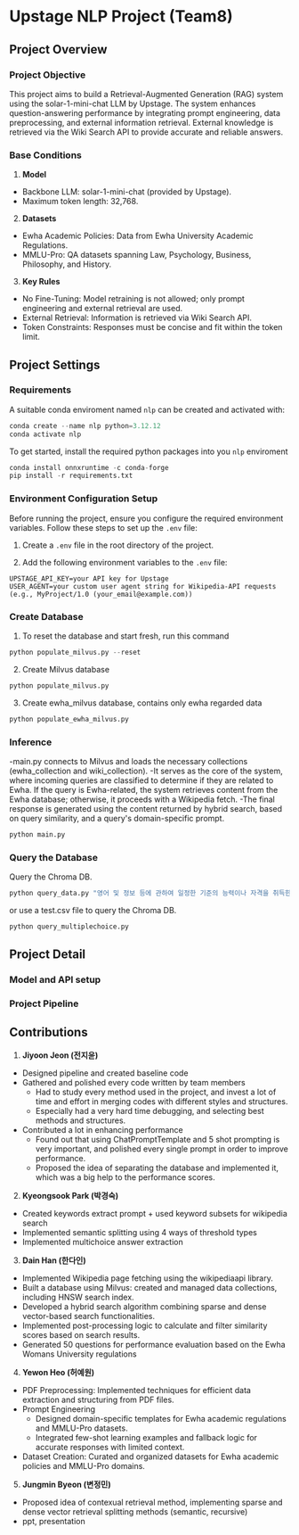 # Upstage NLP Project (Team8)

## Project Overview
### Project Objective

This project aims to build a Retrieval-Augmented Generation (RAG) system using the solar-1-mini-chat LLM by Upstage. The system enhances question-answering performance by integrating prompt engineering, data preprocessing, and external information retrieval. External knowledge is retrieved via the Wiki Search API to provide accurate and reliable answers. 

### Base Conditions

1. **Model**
- Backbone LLM: solar-1-mini-chat (provided by Upstage).
- Maximum token length: 32,768.

2. **Datasets**
- Ewha Academic Policies: Data from Ewha University Academic Regulations.
- MMLU-Pro: QA datasets spanning Law, Psychology, Business, Philosophy, and History. 

3. **Key Rules**
- No Fine-Tuning: Model retraining is not allowed; only prompt engineering and external retrieval are used.
- External Retrieval: Information is retrieved via Wiki Search API.
- Token Constraints: Responses must be concise and fit within the token limit.

## Project Settings
### Requirements

A suitable conda enviroment named `nlp` can be created and activated with:
```python
conda create --name nlp python=3.12.12
conda activate nlp
```

To get started, install the required python packages into you `nlp` enviroment
```python
conda install onnxruntime -c conda-forge
pip install -r requirements.txt
```

### Environment Configuration Setup

Before running the project, ensure you configure the required environment variables. Follow these steps to set up the `.env` file:

1. Create a `.env` file in the root directory of the project.

2. Add the following environment variables to the `.env` file:
```plaintext
UPSTAGE_API_KEY=your API key for Upstage
USER_AGENT=your custom user agent string for Wikipedia-API requests (e.g., MyProject/1.0 (your_email@example.com))
```


### Create Database

1. To reset the database and start fresh, run this command
```python
python populate_milvus.py --reset
```
2. Create Milvus database
 ```python
python populate_milvus.py
```
3. Create ewha_milvus database, contains only ewha regarded data
```python
python populate_ewha_milvus.py
```
### Inference
-main.py connects to Milvus and loads the necessary collections (ewha_collection and wiki_collection). 
-It serves as the core of the system, where incoming queries are classified to determine if they are related to Ewha. If the query is Ewha-related, the system retrieves content from the Ewha database; otherwise, it proceeds with a Wikipedia fetch. 
-The final response is generated using the content returned by hybrid search, based on query similarity, and a query's domain-specific prompt.
```python
python main.py
```
### Query the Database

Query the Chroma DB.

```python
python query_data.py "영어 및 정보 등에 관하여 일정한 기준의 능력이나 자격을 취득한 경우 인정 받는 학점은 몇점인가?"
```
or use a test.csv file to query the Chroma DB.
```python
python query_multiplechoice.py
```

## Project Detail
### Model and API setup
### Project Pipeline

## Contributions
1. **Jiyoon Jeon (전지윤)**
- Designed pipeline and created baseline code
- Gathered and polished every code written by team members 
   - Had to study every method used in the project, and invest a lot of time and effort in merging codes with different styles and structures.
   - Especially had a very hard time debugging, and selecting best methods and structures.
- Contributed a lot in enhancing performance
   - Found out that using ChatPromptTemplate and 5 shot prompting is very important, and polished every single prompt in order to improve performance.
   - Proposed the idea of separating the database and implemented it, which was a big help to the performance scores.

2. **Kyeongsook Park (박경숙)**
- Created keywords extract prompt + used keyword subsets for wikipedia search
- Implemented semantic splitting using 4 ways of threshold types
- Implemented multichoice answer extraction

3. **Dain Han (한다인)**
- Implemented Wikipedia page fetching using the wikipediaapi library.
- Built a database using Milvus: created and managed data collections, including HNSW search index.
- Developed a hybrid search algorithm combining sparse and dense vector-based search functionalities.
- Implemented post-processing logic to calculate and filter similarity scores based on search results.
- Generated 50 questions for performance evaluation based on the Ewha Womans University regulations

4. **Yewon Heo (허예원)**
- PDF Preprocessing: Implemented techniques for efficient data extraction and structuring from PDF files.
- Prompt Engineering
   - Designed domain-specific templates for Ewha academic regulations and MMLU-Pro datasets.
   - Integrated few-shot learning examples and fallback logic for accurate responses with limited context.
- Dataset Creation: Curated and organized datasets for Ewha academic policies and MMLU-Pro domains.

5. **Jungmin Byeon (변정민)**
- Proposed idea of contexual retrieval method, implementing sparse and dense vector retrieval splitting methods (semantic, recursive)
- ppt, presentation
